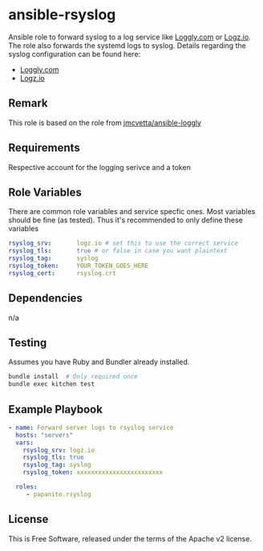 # ansible-rsyslog

Ansible role to forward syslog to a log service like [Loggly.com](https://loggly.com) or [Logz.io](https://logz.io). The role also forwards the systemd logs to syslog. Details regarding the syslog configuration can be found here:

* [Loggly.com](https://www.loggly.com/docs/systemd-logs/)
* [Logz.io](https://app.logz.io/#/dashboard/data-sources/rsyslog-overTLS)

## Remark

This role is based on the role from [jmcvetta/ansible-loggly](https://github.com/jmcvetta/ansible-loggly)

## Requirements

Respective account for the logging serivce and a token

## Role Variables

There are common role variables and service specfic ones. Most variables should be fine (as tested). Thus it's recommended to only define these variables

```yaml
rsyslog_srv:       logz.io # set this to use the correct service
rsyslog_tls:       true # or false in case you want plaintext
rsyslog_tag:       syslog
rsyslog_token:     YOUR_TOKEN_GOES_HERE
rsyslog_cert:      rsyslog.crt
```

## Dependencies

n/a

## Testing

Assumes you have Ruby and Bundler already installed.

```bash
bundle install  # Only required once
bundle exec kitchen test
```

## Example Playbook

```yml
- name: Forward server logs to rsyslog service
  hosts: "servers"
  vars:
    rsyslog_srv: logz.io
    rsyslog_tls: true
    rsyslog_tag: syslog
    rsyslog_token: xxxxxxxxxxxxxxxxxxxxxxxx

  roles:
     - papanito.rsyslog
```

## License

This is Free Software, released under the terms of the Apache v2 license.
